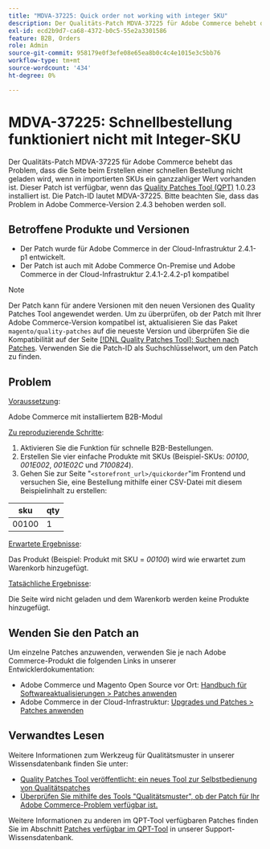 ```yaml
---
title: "MDVA-37225: Quick order not working with integer SKU"
description: Der Qualitäts-Patch MDVA-37225 für Adobe Commerce behebt das Problem, dass die Seite beim Erstellen einer schnellen Bestellung nicht geladen wird, wenn in importierten SKUs ein ganzzahliger Wert vorhanden ist. Dieser Patch ist verfügbar, wenn das [Quality Patches Tool (QPT)](https://devdocs.magento.com/guides/v2.4/comp-mgr/patching.html#mqp) 1.0.23 installiert ist. Die Patch-ID lautet MDVA-37225. Bitte beachten Sie, dass das Problem in Adobe Commerce-Version 2.4.3 behoben werden soll.
exl-id: ecd2b9d7-ca68-4372-b0c5-55e2a3301586
feature: B2B, Orders
role: Admin
source-git-commit: 958179e0f3efe08e65ea8b0c4c4e1015e3c5bb76
workflow-type: tm+mt
source-wordcount: '434'
ht-degree: 0%

---
```


# MDVA-37225: Schnellbestellung funktioniert nicht mit Integer-SKU

Der Qualitäts-Patch MDVA-37225 für Adobe Commerce behebt das Problem, dass die Seite beim Erstellen einer schnellen Bestellung nicht geladen wird, wenn in importierten SKUs ein ganzzahliger Wert vorhanden ist. Dieser Patch ist verfügbar, wenn das [Quality Patches Tool (QPT)](https://devdocs.magento.com/guides/v2.4/comp-mgr/patching.html#mqp) 1.0.23 installiert ist. Die Patch-ID lautet MDVA-37225. Bitte beachten Sie, dass das Problem in Adobe Commerce-Version 2.4.3 behoben werden soll.

## Betroffene Produkte und Versionen

* Der Patch wurde für Adobe Commerce in der Cloud-Infrastruktur 2.4.1-p1 entwickelt.
* Der Patch ist auch mit Adobe Commerce On-Premise und Adobe Commerce in der Cloud-Infrastruktur 2.4.1-2.4.2-p1 kompatibel

>[!NOTE]
>
>Der Patch kann für andere Versionen mit den neuen Versionen des Quality Patches Tool angewendet werden. Um zu überprüfen, ob der Patch mit Ihrer Adobe Commerce-Version kompatibel ist, aktualisieren Sie das Paket `magento/quality-patches` auf die neueste Version und überprüfen Sie die Kompatibilität auf der Seite [[!DNL Quality Patches Tool]: Suchen nach Patches](https://devdocs.magento.com/quality-patches/tool.html#patch-grid). Verwenden Sie die Patch-ID als Suchschlüsselwort, um den Patch zu finden.

## Problem

<u>Voraussetzung</u>:

Adobe Commerce mit installiertem B2B-Modul

<u>Zu reproduzierende Schritte</u>:

1. Aktivieren Sie die Funktion für schnelle B2B-Bestellungen.
1. Erstellen Sie vier einfache Produkte mit SKUs (Beispiel-SKUs: *00100*, *001E002*, *001E02C* und *7100824*).
1. Gehen Sie zur Seite &quot;``<storefront_url>/quickorder``&quot;im Frontend und versuchen Sie, eine Bestellung mithilfe einer CSV-Datei mit diesem Beispielinhalt zu erstellen:

| sku | qty |
|---|---|
| 00100 | 1 |


<u>Erwartete Ergebnisse</u>:

Das Produkt (Beispiel: Produkt mit SKU = *00100*) wird wie erwartet zum Warenkorb hinzugefügt.

<u>Tatsächliche Ergebnisse</u>:

Die Seite wird nicht geladen und dem Warenkorb werden keine Produkte hinzugefügt.


## Wenden Sie den Patch an

Um einzelne Patches anzuwenden, verwenden Sie je nach Adobe Commerce-Produkt die folgenden Links in unserer Entwicklerdokumentation:

* Adobe Commerce und Magento Open Source vor Ort: [Handbuch für Softwareaktualisierungen > Patches anwenden](https://devdocs.magento.com/guides/v2.4/comp-mgr/patching/mqp.html)
* Adobe Commerce in der Cloud-Infrastruktur: [Upgrades und Patches > Patches anwenden](https://devdocs.magento.com/cloud/project/project-patch.html)

## Verwandtes Lesen

Weitere Informationen zum Werkzeug für Qualitätsmuster in unserer Wissensdatenbank finden Sie unter:

* [Quality Patches Tool veröffentlicht: ein neues Tool zur Selbstbedienung von Qualitätspatches](/help/announcements/adobe-commerce-announcements/magento-quality-patches-released-new-tool-to-self-serve-quality-patches.md)
* [Überprüfen Sie mithilfe des Tools &quot;Qualitätsmuster&quot;, ob der Patch für Ihr Adobe Commerce-Problem verfügbar ist.](/help/support-tools/patches-available-in-qpt-tool/check-patch-for-magento-issue-with-magento-quality-patches.md)

Weitere Informationen zu anderen im QPT-Tool verfügbaren Patches finden Sie im Abschnitt [Patches verfügbar im QPT-Tool](https://support.magento.com/hc/en-us/sections/360010506631-Patches-available-in-QPT-tool-) in unserer Support-Wissensdatenbank.
